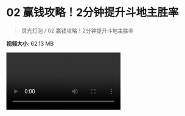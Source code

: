 # 02 赢钱攻略！2分钟提升斗地主胜率

> 灵光灯泡 / 02 赢钱攻略！2分钟提升斗地主胜率

**视频大小**: 62.13 MB

<div class="video"><video src="https://file.hsyhx.top/video/灵光灯泡/02.mp4" controls preload>🤔 您的浏览器不支持 video 标签</video></div>